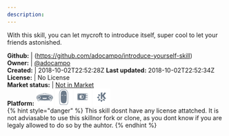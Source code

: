 ```yaml
---
description: 
---
```

With this skill, you can let mycroft to introduce itself, super cool to let your friends astonished.

**Github:** | (https://github.com/adocampo/introduce-yourself-skill)  
**Owner:** | [@adocampo](https://github.com/adocampo)  
**Created:** | 2018-10-02T22:52:28Z  **Last updated:** 2018-10-02T22:52:34Z  
**License:** | No License  
**Market status:** | [Not in Market](https://market.mycroft.ai/skill/)  
**Platform:**   ![](.gitbook/assets/mark-1-icon.png)  ![](.gitbook/assets/mark-2-icon.png)  ![](.gitbook/assets/picroft-icon.png)  ![](.gitbook/assets/kde.png)   
{% hint style="danger" %}
This skill dosnt have any license attatched. It is not adviasable to use this skillnor fork or clone, as you dont know if you are legaly allowed to do so by the auhtor.
{% endhint %}
